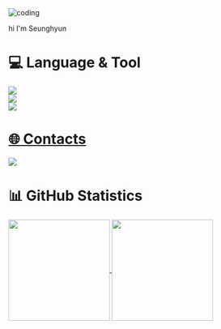 
<img src="https://github.com/user-attachments/assets/507e3800-63da-4cf0-af34-adbc34f12e5e" alt="coding" style="pointer-events: none;">

hi I'm Seunghyun

<div><h1>💻 Language & Tool </h1></div>

<p align="center">
  <a href="https://skillicons.dev">
   <div>
  <img src="https://skillicons.dev/icons?i=java,spring,js" />
  <br>
    <img src="https://skillicons.dev/icons?i=mysql,postgres" />
  <br>
  <img src="https://skillicons.dev/icons?i=git,docker,github,eclipse,vscode&perline=6" />
</div>
<h1> 🌐 Contacts</h1>
<a href="https://insidious-prepared-2db.notion.site/DDong_kka-Blog-07f4a529ec82480aba8c0e4ebf34aa0b?pvs=4" target="_blank">
  <img src="https://img.shields.io/badge/DDong`kka Blog-6D4AFF?style=flat-square&logo=notion&logoColor=white" />
</a>

</p> 


<h1>📊 GitHub Statistics</h1>
<a href="https://github.com/anuraghazra/github-readme-stats">
  <img height=200 align="center" src="https://github-readme-stats.vercel.app/api?username=jjsh0208&theme=vue-dark&icons=true&show_icons=true&title_color=a8edea" />
</a>
<a href="https://github.com/anuraghazra/github-readme-stats">
  <img height=200 align="center" src="https://github-readme-stats.vercel.app/api/top-langs/?username=jjsh0208&theme=vue-dark&layout=donut" />
</a>
